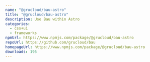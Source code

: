 ```yaml
---
name: "@grucloud/bau-astro"
title: "@grucloud/bau-astro"
description: Use Bau within Astro
categories:
  - css+ui
  - frameworks
npmUrl: https://www.npmjs.com/package/@grucloud/bau-astro
repoUrl: https://github.com/grucloud/bau
homepageUrl: https://www.npmjs.com/package/@grucloud/bau-astro
downloads: 195
---
```


